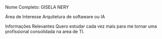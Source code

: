 Nome Completo: GISELA NERY

Área de Interesse
Arquitetura de softaware ou IA

Informações Relevantes
Quero estudar cada vez mais para me tornar uma profissional consolidada na area de TI. 
